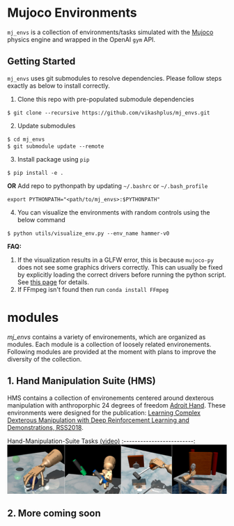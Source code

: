 # Mujoco Environments
`mj_envs` is a collection of environments/tasks simulated with the [Mujoco](http://www.mujoco.org/) physics engine and wrapped in the OpenAI `gym` API.

## Getting Started
`mj_envs` uses git submodules to resolve dependencies. Please follow steps exactly as below to install correctly.

1. Clone this repo with pre-populated submodule dependencies
```
$ git clone --recursive https://github.com/vikashplus/mj_envs.git
```
2. Update submodules
```
$ cd mj_envs
$ git submodule update --remote
```
3. Install package using `pip`
```
$ pip install -e .
```
**OR**
Add repo to pythonpath by updating `~/.bashrc` or `~/.bash_profile`
```
export PYTHONPATH="<path/to/mj_envs>:$PYTHONPATH"
```
4. You can visualize the environments with random controls using the below command
```
$ python utils/visualize_env.py --env_name hammer-v0
```
**FAQ:**
1. If the visualization results in a GLFW error, this is because `mujoco-py` does not see some graphics drivers correctly. This can usually be fixed by explicitly loading the correct drivers before running the python script. See [this page](https://github.com/aravindr93/mjrl/tree/master/setup#known-issues) for details.
2. If FFmpeg isn't found then run `conda install FFmpeg`


# modules
*mj_envs* contains a variety of environements, which are organized as modules. Each module is a collection of loosely related environements. Following modules are provided at the moment with plans to improve the diversity of the collection.

## 1. Hand Manipulation Suite (HMS)
HMS contains a collection of environements centered around dexterous manipulation with anthroporphic 24 degrees of freedom  [Adroit Hand](https://vikashplus.github.io/P_Hand.html). These environments were designed for the publication: [Learning Complex Dexterous Manipulation with Deep Reinforcement Learning and Demonstrations, RSS2018](https://sites.google.com/corp/view/deeprl-dexterous-manipulation).

Hand-Manipulation-Suite Tasks [(video)](https://youtu.be/jJtBll8l_OM)
:-------------------------:
![Alt text](mj_envs/hand_manipulation_suite/assets/tasks.jpg?raw=false "Fetch Pole")

## 2. More coming soon
